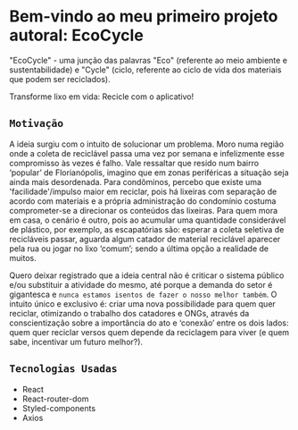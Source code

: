 # Bem-vindo ao meu primeiro projeto autoral: EcoCycle 

"EcoCycle" - uma junção das palavras "Eco" (referente ao meio ambiente e sustentabilidade) e "Cycle" (ciclo, referente ao ciclo de vida dos materiais que podem ser reciclados). 

Transforme lixo em vida: Recicle com o aplicativo!

## `Motivação`

A ideia surgiu com o intuito de solucionar um problema. Moro numa região onde a coleta de reciclável passa uma vez por semana e infelizmente esse compromisso às vezes é falho. Vale ressaltar que resido num bairro ‘popular’ de Florianópolis, imagino que em zonas periféricas a situação seja ainda mais desordenada. Para condôminos, percebo que existe uma 'facilidade'/impulso maior em reciclar, pois há lixeiras com separação de acordo com materiais e a própria administração do condomínio costuma comprometer-se a direcionar os conteúdos das lixeiras. Para quem mora em casa, o cenário é outro, pois ao acumular uma quantidade considerável de plástico, por exemplo, as escapatórias são: esperar a coleta seletiva de recicláveis passar, aguarda algum catador de material reciclável aparecer pela rua ou jogar no lixo ‘comum’; sendo a última opção a realidade de muitos.

Quero deixar registrado que a ideia central não é criticar o sistema público e/ou substituir a atividade do mesmo, até porque a demanda do setor é gigantesca e `nunca estamos isentos de fazer o nosso melhor também`. O intuito único e exclusivo é: criar uma nova possibilidade para quem quer reciclar, otimizando o trabalho dos catadores e ONGs, através da conscientização sobre a importância do ato e ‘conexão’ entre os dois lados: quem quer reciclar versos quem depende da reciclagem para viver (e quem sabe, incentivar um futuro melhor?).  


## `Tecnologias Usadas`

- React
- React-router-dom
- Styled-components
- Axios